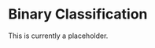 # Binary Classification

This is currently a placeholder.

<!-- ```{r setup, include = FALSE} -->
<!-- knitr::opts_chunk$set(echo = TRUE, fig.align = "center", cache = TRUE, autodep = TRUE) -->
<!-- ``` -->

<!-- *** -->

<!-- In this chapter... -->

<!-- *** -->

<!-- ## Reading -->

<!-- - **Required:** [Wikipedia: Confusion Matrix](https://en.wikipedia.org/wiki/Confusion_matrix) -->
<!-- - **Required:** [Wikipedia: Sensitivity and Specificity](https://en.wikipedia.org/wiki/Sensitivity_and_specificity) -->
<!-- - **Required:** [Wikipedia: Precision and Recall](https://en.wikipedia.org/wiki/Precision_and_recall) -->
<!-- - **Required:** [Wikipedia: Evaluation of Binary Classifiers](https://en.wikipedia.org/wiki/Evaluation_of_binary_classifiers) -->

<!-- *** -->

<!-- ```{r packages, message = FALSE, warning = FALSE} -->
<!-- library("tidyverse") -->
<!-- ``` -->

<!-- *** -->

<!-- TBD -->

<!-- *** -->

<!-- ## Source -->

<!-- - `R` Markdown: [`binary-classification.Rmd`](binary-classification.Rmd) -->

<!-- *** -->

